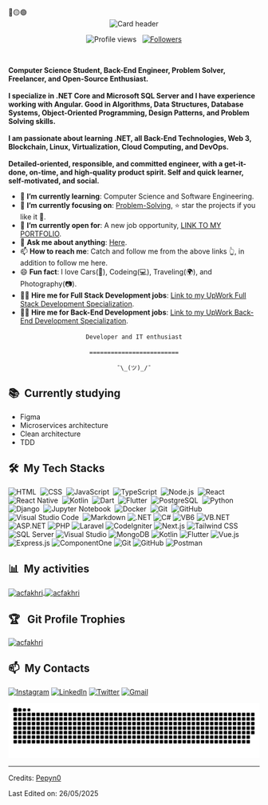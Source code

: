 <div>
🔴🟡🟢

<br>

</div>


<div align="center">
  <img src="https://raw.githubusercontent.com/acfakhri/image-resources/blob/main/Group1.png" alt="Card header"/>
</div>

<p align="center">
  <img src="https://komarev.com/ghpvc/?username=acfakhri&color=blueviolet" alt="Profile views" />
  &nbsp;
  <a href="https://github.com/acfakhri?tab=followers">
    <img src="https://img.shields.io/github/followers/acfakhri?style=social" alt="Followers" />
  </a>
</p>

<div align=left>
        <br>
        <p>
            <strong>
                Computer Science Student, Back-End Engineer, Problem Solver, Freelancer, and Open-Source Enthusiast.<br><br>
                I specialize in .NET Core and Microsoft SQL Server and I have experience working with Angular. Good in Algorithms, Data Structures, Database Systems, Object-Oriented Programming, Design Patterns, and Problem Solving skills.<br><br>
                I am passionate about learning .NET, all Back-End Technologies, Web 3, Blockchain, Linux, Virtualization, Cloud Computing, and DevOps.<br><br>
                Detailed-oriented, responsible, and committed engineer, with a get-it-done, on-time, and high-quality product spirit. Self and quick learner, self-motivated, and social.
            </strong>
        </p>
        <ul>
            <li>🌱 <b>I’m currently learning</b>: Computer Science and Software Engineering.</li>
            <li>🎯 <b>I’m currently focusing on</b>: <a href="https://ahmedfathydev.github.io/Problem-Solving/">Problem-Solving</a>, ⭐️ star the projects if you like it 🤩.</li>
            <li>🤔 <b>I’m currently open for</b>: A new job opportunity, <a href="https://my-portfolio-one-amber-45.vercel.app/">LINK TO MY PORTFOLIO</a>.</li>
            <li>💬 <b>Ask me about anything</b>: <a href="https://github.com/ahmedfathydev/ahmedfathydev/issues">Here</a>.</li>
            <li>📫 <b>How to reach me</b>: Catch and follow me from the above links 👆, in addition to follow me here.</li>
            <li>😄 <b>Fun fact</b>: I love Cars(🚗), Codeing(💻), Traveling(🌍), and Photography(📷).</li>
            <li>👨‍💻 <b>Hire me for Full Stack Development jobs</b>: <a href="https://www.upwork.com/freelancers/~0121ca7f3563e57c0b?s=1110580755107926016">Link to my UpWork Full Stack Development Specialization</a>.</li>
            <li>👨‍💻 <b>Hire me for Back-End Development jobs</b>: <a href="https://www.upwork.com/freelancers/~0121ca7f3563e57c0b?s=1110580748673863680">Link to my UpWork Back-End Development Specialization</a>.</li>
        </ul>
    </div>


<div align="center">

  `Developer and IT enthusiast`
  <br>

  `=========================`
  <br>

  `¯\_(ツ)_/¯`
</div>


<div>

  ## 📚 &nbsp;Currently studying

  - Figma
  - Microservices architecture
  - Clean architecture
  - TDD

</div>


<div>

  ## 🛠️ &nbsp;My Tech Stacks
  ![HTML](https://img.shields.io/badge/-HTML-0D1117?style=flat&logo=HTML5)&nbsp;
  ![CSS](https://img.shields.io/badge/-CSS-0D1117?style=flat&logo=CSS3&logoColor=1572B6)&nbsp;
  ![JavaScript](https://img.shields.io/badge/-JavaScript-0D1117?style=flat&logo=javascript)&nbsp;
  ![TypeScript](https://img.shields.io/badge/-TypeScript-0D1117?style=flat&logo=typescript)&nbsp;
  ![Node.js](https://img.shields.io/badge/-Node.js-0D1117?style=flat&logo=node.js)&nbsp;
  ![React](https://img.shields.io/badge/-React-0D1117?style=flat&logo=react)&nbsp;
  ![React Native](https://img.shields.io/badge/-React%20Native-0D1117?style=flat&logo=react)&nbsp;
  ![Kotlin](https://img.shields.io/badge/-Kotlin-0D1117?style=flat&logo=kotlin)&nbsp;
  ![Dart](https://img.shields.io/badge/-Dart-0D1117?style=flat&logo=dart)&nbsp;
  ![Flutter](https://img.shields.io/badge/-Flutter-0D1117?style=flat&logo=flutter)&nbsp;
  ![PostgreSQL](https://img.shields.io/badge/-PostgreSQL-0D1117?style=flat&logo=postgresql)&nbsp;
  ![Python](https://img.shields.io/badge/-Python-0D1117?style=flat&logo=python)&nbsp;
  ![Django](https://img.shields.io/badge/-Django-0D1117?style=flat&logo=django)&nbsp;
  ![Jupyter Notebook](https://img.shields.io/badge/-Jupyter%20Notebook-0D1117?style=flat&logo=jupyter)&nbsp;
  ![Docker](https://img.shields.io/badge/-Docker-0D1117?style=flat&logo=docker)&nbsp;
  ![Git](https://img.shields.io/badge/-Git-0D1117?style=flat&logo=git)&nbsp;
  ![GitHub](https://img.shields.io/badge/-GitHub-0D1117?style=flat&logo=github)&nbsp;
  ![Visual Studio Code](https://img.shields.io/badge/-VS%20Code-0D1117?style=flat&logo=visual-studio-code&logoColor=007ACC)&nbsp;
  ![Markdown](https://img.shields.io/badge/-Markdown-0D1117?style=flat&logo=markdown)
  ![.NET](https://img.shields.io/badge/.NET-black?logo=dotnet&logoColor=white)
  ![C#](https://img.shields.io/badge/C%23-black?logo=dotnet)
  ![VB6](https://img.shields.io/badge/VB6-black)
  ![VB.NET](https://img.shields.io/badge/VB.NET-black?logo=dotnet)
  ![ASP.NET](https://img.shields.io/badge/ASP.NET-black?logo=dotnet)
  ![PHP](https://img.shields.io/badge/PHP-black?logo=php)
  ![Laravel](https://img.shields.io/badge/Laravel-black?logo=laravel)
  ![CodeIgniter](https://img.shields.io/badge/CodeIgniter-black?logo=codeigniter)
  ![Next.js](https://img.shields.io/badge/Next.js-black?logo=nextdotjs)
  ![Tailwind CSS](https://img.shields.io/badge/TailwindCSS-black?logo=tailwindcss)
  ![SQL Server](https://img.shields.io/badge/SQL%20Server-black?logo=microsoftsqlserver)
  ![Visual Studio](https://img.shields.io/badge/Visual%20Studio-black?logo=visualstudio)
  ![MongoDB](https://img.shields.io/badge/MongoDB-black?logo=mongodb)
  ![Kotlin](https://img.shields.io/badge/Kotlin-black?logo=kotlin)
  ![Flutter](https://img.shields.io/badge/Flutter-black?logo=flutter)
  ![Vue.js](https://img.shields.io/badge/Vue.js-black?logo=vue.js)
  ![Express.js](https://img.shields.io/badge/Express.js-black?logo=express)
  ![ComponentOne](https://img.shields.io/badge/ComponentOne-black?logo=componentone)
  ![Git](https://img.shields.io/badge/Git-black?logo=git)
  ![GitHub](https://img.shields.io/badge/GitHub-black?logo=github)
  ![Postman](https://img.shields.io/badge/Postman-black?logo=postman)
  






</div>


<div>

  ## 📊 &nbsp;My activities
  <a href="https://github.com/acfakhri" align="center">
    <img width=450 height=170 align="center" alt="acfakhri" src="https://github-readme-stats.vercel.app/api?username=acfakhri&theme=midnight-purple&show_icons=true&bg_color=0D1117&hide_border=true&count_private=true" />
  </a>
  <a href="https://github.com/acfakhri" align="center">
    <img align="center" alt="acfakhri" src="https://github-readme-stats.vercel.app/api/top-langs/?username=acfakhri&theme=midnight-purple&layout=compact&bg_color=0D1117&hide_border=true&count_private=true" />
  </a>
</div>


<div align="left">
  
  ## 🏆 &nbsp; Git Profile Trophies
 <a href="https://github.com/ryo-ma/github-profile-trophy">
  <img src="https://github-profile-trophy.vercel.app/?username=acfakhri&layout=compact&theme=algolia" alt="acfakhri" />
 </a>
</div>

<div>

  ## 📫 &nbsp;My Contacts

  <!-- [![Portfolio Badge](https://img.shields.io/badge/-Portifolio-blueviolet?style=flat-square&logo=Portfolio&logoColor=white)](https://pepyn0.github.io/)&nbsp; -->

[![Instagram](https://img.shields.io/badge/Instagram-%23E4405F?style=for-the-badge&logo=instagram&logoColor=white)](https://www.instagram.com/amrifakhri_)
[![LinkedIn](https://img.shields.io/badge/LinkedIn-%230077B5?style=for-the-badge&logo=linkedin&logoColor=white)](https://www.linkedin.com/in/fakhrizulamri)
[![Twitter](https://img.shields.io/badge/Twitter-%231DA1F2?style=for-the-badge&logo=twitter&logoColor=white)](https://twitter.com/acfakhri)
[![Gmail](https://img.shields.io/badge/Gmail-D14836?style=for-the-badge&logo=gmail&logoColor=white)](mailto:amrifakhrizul@gmail.com)



</div>


<!-- ![Snake animation](https://github.com/acfakhri/acfakhri/blob/output/github-contribution-grid-snake.svg) -->

<div>
  <img src="https://github.com/acfakhri/snk/raw/output/github-contribution-grid-snake.svg" alt="snake"></center>
</div>

<!-- ## 📚 &nbsp;My Projects -->


------
Credits: [Pepyn0](https://github.com/acfakhri)

Last Edited on: 26/05/2025
